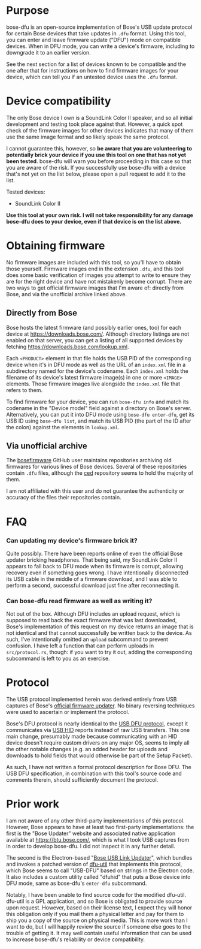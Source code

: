 Purpose
=======
bose-dfu is an open-source implementation of Bose's USB update protocol for
certain Bose devices that take updates in `.dfu` format. Using this tool, you
can enter and leave firmware update ("DFU") mode on compatible devices. When in
DFU mode, you can write a device's firmware, including to downgrade it to an
earlier version.

See the next section for a list of devices known to be compatible and the one
after that for instructions on how to find firmware images for your device,
which can tell you if an untested device uses the `.dfu` format.

Device compatibility
====================
The only Bose device I own is a SoundLink Color II speaker, and so all initial
development and testing took place against that. However, a quick spot check of
the firmware images for other devices indicates that many of them use the same
image format and so likely speak the same protocol.

I cannot guarantee this, however, so **be aware that you are volunteering to
potentially brick your device if you use this tool on one that has not yet been
tested**. bose-dfu will warn you before proceeding in this case so that you are
aware of the risk. If you successfully use bose-dfu with a device that's not
yet on the list below, please open a pull request to add it to the list.

Tested devices:
 - SoundLink Color II

**Use this tool at your own risk. I will not take responsibility for any damage
bose-dfu does to your device, even if that device is on the list above.**

Obtaining firmware
==================
No firmware images are included with this tool, so you'll have to obtain those
yourself. Firmware images end in the extension `.dfu`, and this tool does some
basic verification of images you attempt to write to ensure they are for the
right device and have not mistakenly become corrupt. There are two ways to get
official firmware images that I'm aware of: directly from Bose, and via the
unofficial archive linked above.

Directly from Bose
------------------
Bose hosts the latest firmware (and possibly earlier ones, too) for each device
at https://downloads.bose.com/.  Although directory listings are not enabled on
that server, you can get a listing of all supported devices by fetching
https://downloads.bose.com/lookup.xml.

Each `<PRODUCT>` element in that file holds the USB PID of the corresponding
device when it's in DFU mode as well as the URL of an `index.xml` file in a
subdirectory named for the device's codename. Each `index.xml` holds the
filename of its device's latest firmware image(s) in one or more `<IMAGE>`
elements. Those firmware images live alongside the `index.xml` file that refers
to them.

To find firmware for your device, you can run `bose-dfu info` and match its
codename in the "Device model" field against a directory on Bose's server.
Alternatively, you can put it into DFU mode using `bose-dfu enter-dfu`, get its
USB ID using `bose-dfu list`, and match its USB PID (the part of the ID after
the colon) against the elements in `lookup.xml`.

Via unofficial archive
----------------------
The [bosefirmware](https://github.com/bosefirmware) GitHub user maintains
repositories archiving old firmwares for various lines of Bose devices. Several
of these repositories contain `.dfu` files, although the [ced][ced] repository
seems to hold the majority of them.

I am not affiliated with this user and do not guarantee the authenticity or
accuracy of the files their repositories contain.

[ced]: https://github.com/bosefirmware/ced

FAQ
===
### Can updating my device's firmware brick it?
Quite possibly. There have been reports online of even the official Bose
updater bricking headphones. That being said, my SoundLink Color II appears to
fall back to DFU mode when its firmware is corrupt, allowing recovery even if
something goes wrong. I have intentionally disconnected its USB cable in the
middle of a firmware download, and I was able to perform a second, successful
download just fine after reconnecting it.

### Can bose-dfu read firmware as well as writing it?
Not out of the box. Although DFU includes an upload request, which is supposed
to read back the exact firmware that was last downloaded, Bose's implementation
of this request on my device returns an image that is not identical and that
cannot successfully be written back to the device. As such, I've intentionally
omitted an `upload` subcommand to prevent confusion. I have left a function
that can perform uploads in `src/protocol.rs`, though: if you want to try it
out, adding the corresponding subcommand is left to you as an exercise.

Protocol
========
The USB protocol implemented herein was derived entirely from USB captures of
Bose's [official firmware updater][btu]. No binary reversing techniques were
used to ascertain or implement the protocol.

Bose's DFU protocol is nearly identical to the [USB DFU protocol][dfu-spec],
except it communicates via [USB HID][hid-spec] reports instead of raw USB
transfers. This one main change, presumably made because communicating with an
HID device doesn't require custom drivers on any major OS, seems to imply all
the other notable changes (e.g. an added header for uploads and downloads to
hold fields that would otherwise be part of the Setup Packet).

As such, I have not written a formal protocol description for Bose DFU. The USB
DFU specification, in combination with this tool's source code and comments
therein, should sufficiently document the protocol.

[btu]: https://btu.bose.com/
[dfu-spec]: https://usb.org/sites/default/files/DFU_1.1.pdf
[hid-spec]: https://www.usb.org/sites/default/files/hid1_11.pdf

Prior work
==========
I am not aware of any other third-party implementations of this protocol.
However, Bose appears to have at least two first-party implementations: the
first is the "Bose Updater" website and associated native application available
at https://btu.bose.com/, which is what I took USB captures from in order to
develop bose-dfu. I did not inspect it in any further detail.

The second is the Electron-based "[Bose USB Link Updater][usb-link-updater]",
which bundles and invokes a patched version of [dfu-util][dfu-util] that
implements this protocol, which Bose seems to call "USB-DFU" based on strings
in the Electron code. It also includes a custom utility called "dfuhid" that
puts a Bose device into DFU mode, same as bose-dfu's `enter-dfu` subcommand.

Notably, I have been unable to find source code for the modified dfu-util.
dfu-util is a GPL application, and so Bose is obligated to provide source upon
request. However, based on their license text, I expect they will honor this
obligation only if you mail them a physical letter and pay for them to ship you
a copy of the source on physical media. This is more work than I want to do,
but I will happily review the source if someone else goes to the trouble of
getting it. It may well contain useful information that can be used to increase
bose-dfu's reliability or device compatibility.

[usb-link-updater]: https://pro.bose.com/en_us/products/software/conferencing_software/bose-usb-link-updater.html
[dfu-util]: http://dfu-util.sourceforge.net/
